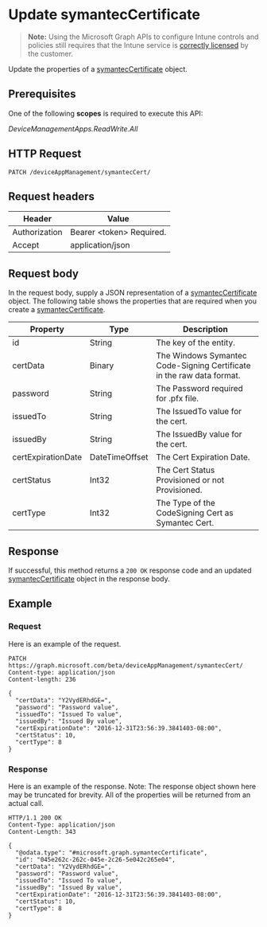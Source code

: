 ﻿# Update symantecCertificate

> **Note:** Using the Microsoft Graph APIs to configure Intune controls and policies still requires that the Intune service is [correctly licensed](https://go.microsoft.com/fwlink/?linkid=839381) by the customer.

Update the properties of a [symantecCertificate](../resources/intune_apps_symanteccertificate.md) object.
## Prerequisites
One of the following **scopes** is required to execute this API:

*DeviceManagementApps.ReadWrite.All*
## HTTP Request
<!-- {
  "blockType": "ignored"
}
-->
```http
PATCH /deviceAppManagement/symantecCert/
```

## Request headers
|Header|Value|
|---|---|
|Authorization|Bearer &lt;token&gt; Required.|
|Accept|application/json|

## Request body
In the request body, supply a JSON representation of a [symantecCertificate](../resources/intune_apps_symanteccertificate.md) object.
The following table shows the properties that are required when you create a [symantecCertificate](../resources/intune_apps_symanteccertificate.md).

|Property|Type|Description|
|---|---|---|
|id|String|The key of the entity.|
|certData|Binary|The Windows Symantec Code-Signing Certificate in the raw data format.|
|password|String|The Password required for .pfx file.|
|issuedTo|String|The IssuedTo value for the cert.|
|issuedBy|String|The IssuedBy value for the cert.|
|certExpirationDate|DateTimeOffset|The Cert Expiration Date.|
|certStatus|Int32|The Cert Status Provisioned or not Provisioned.|
|certType|Int32|The Type of the CodeSigning Cert as Symantec Cert.|



## Response
If successful, this method returns a `200 OK` response code and an updated [symantecCertificate](../resources/intune_apps_symanteccertificate.md) object in the response body.

## Example
### Request
Here is an example of the request.
```http
PATCH https://graph.microsoft.com/beta/deviceAppManagement/symantecCert/
Content-type: application/json
Content-length: 236

{
  "certData": "Y2VydERhdGE=",
  "password": "Password value",
  "issuedTo": "Issued To value",
  "issuedBy": "Issued By value",
  "certExpirationDate": "2016-12-31T23:56:39.3841403-08:00",
  "certStatus": 10,
  "certType": 8
}
```

### Response
Here is an example of the response. Note: The response object shown here may be truncated for brevity. All of the properties will be returned from an actual call.
```http
HTTP/1.1 200 OK
Content-Type: application/json
Content-Length: 343

{
  "@odata.type": "#microsoft.graph.symantecCertificate",
  "id": "045e262c-262c-045e-2c26-5e042c265e04",
  "certData": "Y2VydERhdGE=",
  "password": "Password value",
  "issuedTo": "Issued To value",
  "issuedBy": "Issued By value",
  "certExpirationDate": "2016-12-31T23:56:39.3841403-08:00",
  "certStatus": 10,
  "certType": 8
}
```



